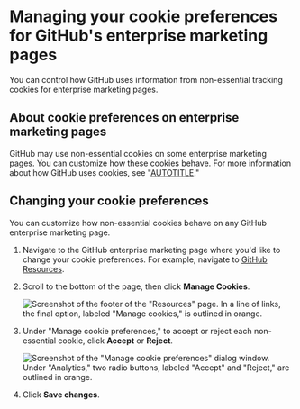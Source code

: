 # Managing your cookie preferences for GitHub's enterprise marketing pages

You can control how GitHub uses information from non-essential tracking cookies for enterprise marketing pages.

## About cookie preferences on enterprise marketing pages

GitHub may use non-essential cookies on some enterprise marketing pages. You can customize how these cookies behave. For more information about how GitHub uses cookies, see "[AUTOTITLE](/free-pro-team@latest/site-policy/privacy-policies/github-privacy-statement)."

## Changing your cookie preferences

You can customize how non-essential cookies behave on any GitHub enterprise marketing page.

1. Navigate to the GitHub enterprise marketing page where you'd like to change your cookie preferences. For example, navigate to [GitHub Resources](https://resources.github.com/).
1. Scroll to the bottom of the page, then click **Manage Cookies**.

   ![Screenshot of the footer of the "Resources" page. In a line of links, the final option, labeled "Manage cookies," is outlined in orange.](/assets/images/help/settings/cookie-settings-manage.png)

1. Under "Manage cookie preferences," to accept or reject each non-essential cookie, click **Accept** or **Reject**.

   ![Screenshot of the "Manage cookie preferences" dialog window. Under "Analytics," two radio buttons, labeled "Accept" and "Reject," are outlined in orange.](/assets/images/help/settings/cookie-settings-accept-or-reject.png)

1. Click **Save changes**.

